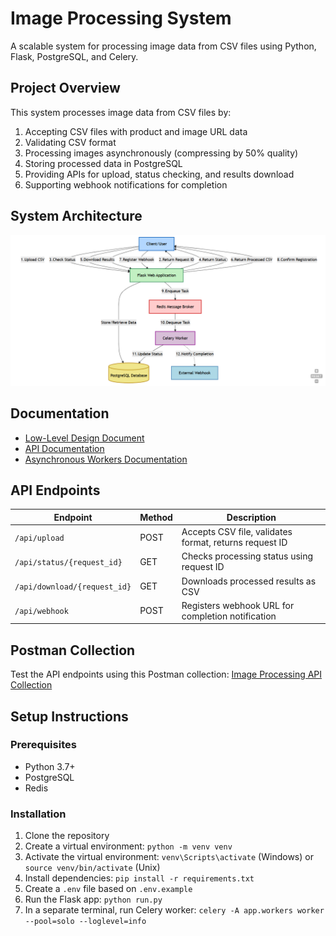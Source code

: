 # Image Processing System

A scalable system for processing image data from CSV files using Python, Flask, PostgreSQL, and Celery.

## Project Overview

This system processes image data from CSV files by:
1. Accepting CSV files with product and image URL data
2. Validating CSV format
3. Processing images asynchronously (compressing by 50% quality)
4. Storing processed data in PostgreSQL
5. Providing APIs for upload, status checking, and results download
6. Supporting webhook notifications for completion

## System Architecture

![System Architecture Diagram](docs/images/lld.png)

## Documentation

- [Low-Level Design Document](docs/lld_document.md)
- [API Documentation](docs/api_documentation.md)
- [Asynchronous Workers Documentation](docs/async_workers.md)

## API Endpoints

| Endpoint | Method | Description |
|----------|--------|-------------|
| `/api/upload` | POST | Accepts CSV file, validates format, returns request ID |
| `/api/status/{request_id}` | GET | Checks processing status using request ID |
| `/api/download/{request_id}` | GET | Downloads processed results as CSV |
| `/api/webhook` | POST | Registers webhook URL for completion notification |

## Postman Collection

Test the API endpoints using this Postman collection:
[Image Processing API Collection](https://www.postman.com/reachpran/workspace/endpoints-demo/folder/42752552-4e8a764a-83c7-4bf2-a799-309d50b4ee85?action=share&source=copy-link&creator=42752552&ctx=documentation)

## Setup Instructions

### Prerequisites
- Python 3.7+
- PostgreSQL
- Redis

### Installation
1. Clone the repository
2. Create a virtual environment: `python -m venv venv`
3. Activate the virtual environment: `venv\Scripts\activate` (Windows) or `source venv/bin/activate` (Unix)
4. Install dependencies: `pip install -r requirements.txt`
5. Create a `.env` file based on `.env.example`
6. Run the Flask app: `python run.py`
7. In a separate terminal, run Celery worker: `celery -A app.workers worker --pool=solo --loglevel=info`
